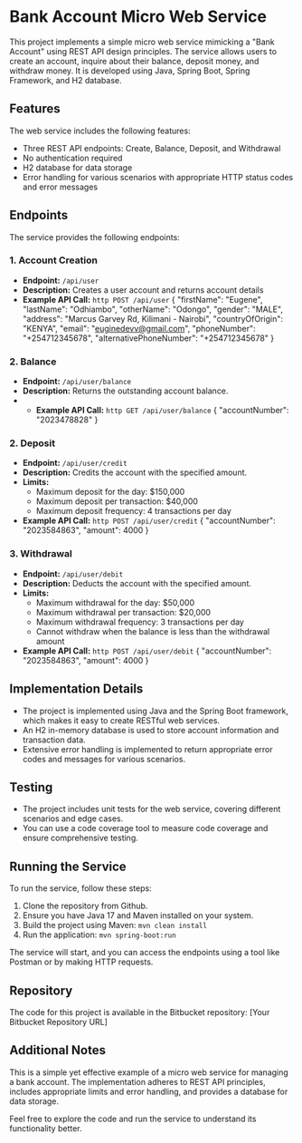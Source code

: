 # Bank Account Micro Web Service

This project implements a simple micro web service mimicking a "Bank Account" using REST API design principles. The service allows users to create an account, inquire about their balance, deposit money, and withdraw money. It is developed using Java, Spring Boot, Spring Framework, and H2 database.

## Features

The web service includes the following features:

- Three REST API endpoints: Create, Balance, Deposit, and Withdrawal
- No authentication required
- H2 database for data storage
- Error handling for various scenarios with appropriate HTTP status codes and error messages

## Endpoints

The service provides the following endpoints:

### 1. Account Creation

- **Endpoint:** `/api/user`
- **Description:** Creates a user account and returns account details
- **Example API Call:**
```http POST /api/user```
  {
  "firstName": "Eugene",
  "lastName": "Odhiambo",
  "otherName": "Odongo",
  "gender": "MALE",
  "address": "Marcus Garvey Rd, Kilimani - Nairobi",
  "countryOfOrigin": "KENYA",
  "email": "euginedevv@gmail.com",
  "phoneNumber": "+254712345678",
  "alternativePhoneNumber": "+254712345678"
}


### 2. Balance

- **Endpoint:** `/api/user/balance`
- **Description:** Returns the outstanding account balance.
- - **Example API Call:**
    ```http GET /api/user/balance```
    {
    "accountNumber": "2023478828"
    }

### 2. Deposit

- **Endpoint:** `/api/user/credit`
- **Description:** Credits the account with the specified amount.
- **Limits:**
    - Maximum deposit for the day: $150,000
    - Maximum deposit per transaction: $40,000
    - Maximum deposit frequency: 4 transactions per day
- **Example API Call:**
  ```http POST /api/user/credit```
  {
  "accountNumber": "2023584863",
  "amount": 4000
}

### 3. Withdrawal

- **Endpoint:** `/api/user/debit`
- **Description:** Deducts the account with the specified amount.
- **Limits:**
    - Maximum withdrawal for the day: $50,000
    - Maximum withdrawal per transaction: $20,000
    - Maximum withdrawal frequency: 3 transactions per day
    - Cannot withdraw when the balance is less than the withdrawal amount
- **Example API Call:**
  ```http POST /api/user/debit```
  {
  "accountNumber": "2023584863",
  "amount": 4000
  }


## Implementation Details

- The project is implemented using Java and the Spring Boot framework, which makes it easy to create RESTful web services.
- An H2 in-memory database is used to store account information and transaction data.
- Extensive error handling is implemented to return appropriate error codes and messages for various scenarios.

## Testing

- The project includes unit tests for the web service, covering different scenarios and edge cases.
- You can use a code coverage tool to measure code coverage and ensure comprehensive testing.

## Running the Service

To run the service, follow these steps:

1. Clone the repository from Github.
2. Ensure you have Java 17 and Maven installed on your system.
3. Build the project using Maven: `mvn clean install`
4. Run the application: `mvn spring-boot:run`

The service will start, and you can access the endpoints using a tool like Postman or by making HTTP requests.

## Repository

The code for this project is available in the Bitbucket repository: [Your Bitbucket Repository URL]

## Additional Notes

This is a simple yet effective example of a micro web service for managing a bank account. The implementation adheres to REST API principles, includes appropriate limits and error handling, and provides a database for data storage.

Feel free to explore the code and run the service to understand its functionality better.
